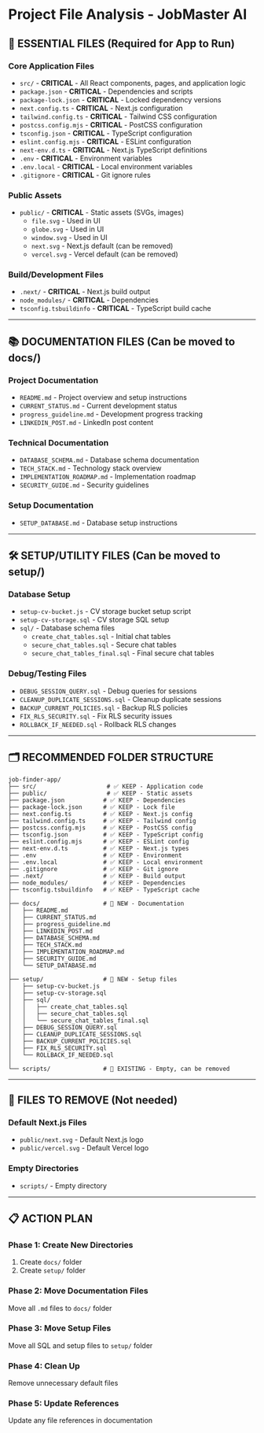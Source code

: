 # Project File Analysis - JobMaster AI

## 🎯 **ESSENTIAL FILES (Required for App to Run)**

### **Core Application Files**
- `src/` - **CRITICAL** - All React components, pages, and application logic
- `package.json` - **CRITICAL** - Dependencies and scripts
- `package-lock.json` - **CRITICAL** - Locked dependency versions
- `next.config.ts` - **CRITICAL** - Next.js configuration
- `tailwind.config.ts` - **CRITICAL** - Tailwind CSS configuration
- `postcss.config.mjs` - **CRITICAL** - PostCSS configuration
- `tsconfig.json` - **CRITICAL** - TypeScript configuration
- `eslint.config.mjs` - **CRITICAL** - ESLint configuration
- `next-env.d.ts` - **CRITICAL** - Next.js TypeScript definitions
- `.env` - **CRITICAL** - Environment variables
- `.env.local` - **CRITICAL** - Local environment variables
- `.gitignore` - **CRITICAL** - Git ignore rules

### **Public Assets**
- `public/` - **CRITICAL** - Static assets (SVGs, images)
  - `file.svg` - Used in UI
  - `globe.svg` - Used in UI
  - `window.svg` - Used in UI
  - `next.svg` - Next.js default (can be removed)
  - `vercel.svg` - Vercel default (can be removed)

### **Build/Development Files**
- `.next/` - **CRITICAL** - Next.js build output
- `node_modules/` - **CRITICAL** - Dependencies
- `tsconfig.tsbuildinfo` - **CRITICAL** - TypeScript build cache

---

## 📚 **DOCUMENTATION FILES (Can be moved to docs/)**

### **Project Documentation**
- `README.md` - Project overview and setup instructions
- `CURRENT_STATUS.md` - Current development status
- `progress_guideline.md` - Development progress tracking
- `LINKEDIN_POST.md` - LinkedIn post content

### **Technical Documentation**
- `DATABASE_SCHEMA.md` - Database schema documentation
- `TECH_STACK.md` - Technology stack overview
- `IMPLEMENTATION_ROADMAP.md` - Implementation roadmap
- `SECURITY_GUIDE.md` - Security guidelines

### **Setup Documentation**
- `SETUP_DATABASE.md` - Database setup instructions

---

## 🛠️ **SETUP/UTILITY FILES (Can be moved to setup/)**

### **Database Setup**
- `setup-cv-bucket.js` - CV storage bucket setup script
- `setup-cv-storage.sql` - CV storage SQL setup
- `sql/` - Database schema files
  - `create_chat_tables.sql` - Initial chat tables
  - `secure_chat_tables.sql` - Secure chat tables
  - `secure_chat_tables_final.sql` - Final secure chat tables

### **Debug/Testing Files**
- `DEBUG_SESSION_QUERY.sql` - Debug queries for sessions
- `CLEANUP_DUPLICATE_SESSIONS.sql` - Cleanup duplicate sessions
- `BACKUP_CURRENT_POLICIES.sql` - Backup RLS policies
- `FIX_RLS_SECURITY.sql` - Fix RLS security issues
- `ROLLBACK_IF_NEEDED.sql` - Rollback RLS changes

---

## 🗂️ **RECOMMENDED FOLDER STRUCTURE**

```
job-finder-app/
├── src/                    # ✅ KEEP - Application code
├── public/                 # ✅ KEEP - Static assets
├── package.json           # ✅ KEEP - Dependencies
├── package-lock.json      # ✅ KEEP - Lock file
├── next.config.ts         # ✅ KEEP - Next.js config
├── tailwind.config.ts     # ✅ KEEP - Tailwind config
├── postcss.config.mjs     # ✅ KEEP - PostCSS config
├── tsconfig.json          # ✅ KEEP - TypeScript config
├── eslint.config.mjs      # ✅ KEEP - ESLint config
├── next-env.d.ts          # ✅ KEEP - Next.js types
├── .env                   # ✅ KEEP - Environment
├── .env.local             # ✅ KEEP - Local environment
├── .gitignore             # ✅ KEEP - Git ignore
├── .next/                 # ✅ KEEP - Build output
├── node_modules/          # ✅ KEEP - Dependencies
├── tsconfig.tsbuildinfo   # ✅ KEEP - TypeScript cache
│
├── docs/                  # 📁 NEW - Documentation
│   ├── README.md
│   ├── CURRENT_STATUS.md
│   ├── progress_guideline.md
│   ├── LINKEDIN_POST.md
│   ├── DATABASE_SCHEMA.md
│   ├── TECH_STACK.md
│   ├── IMPLEMENTATION_ROADMAP.md
│   ├── SECURITY_GUIDE.md
│   └── SETUP_DATABASE.md
│
├── setup/                 # 📁 NEW - Setup files
│   ├── setup-cv-bucket.js
│   ├── setup-cv-storage.sql
│   ├── sql/
│   │   ├── create_chat_tables.sql
│   │   ├── secure_chat_tables.sql
│   │   └── secure_chat_tables_final.sql
│   ├── DEBUG_SESSION_QUERY.sql
│   ├── CLEANUP_DUPLICATE_SESSIONS.sql
│   ├── BACKUP_CURRENT_POLICIES.sql
│   ├── FIX_RLS_SECURITY.sql
│   └── ROLLBACK_IF_NEEDED.sql
│
└── scripts/               # 📁 EXISTING - Empty, can be removed
```

---

## 🚀 **FILES TO REMOVE (Not needed)**

### **Default Next.js Files**
- `public/next.svg` - Default Next.js logo
- `public/vercel.svg` - Default Vercel logo

### **Empty Directories**
- `scripts/` - Empty directory

---

## 📋 **ACTION PLAN**

### **Phase 1: Create New Directories**
1. Create `docs/` folder
2. Create `setup/` folder

### **Phase 2: Move Documentation Files**
Move all `.md` files to `docs/` folder

### **Phase 3: Move Setup Files**
Move all SQL and setup files to `setup/` folder

### **Phase 4: Clean Up**
Remove unnecessary default files

### **Phase 5: Update References**
Update any file references in documentation 